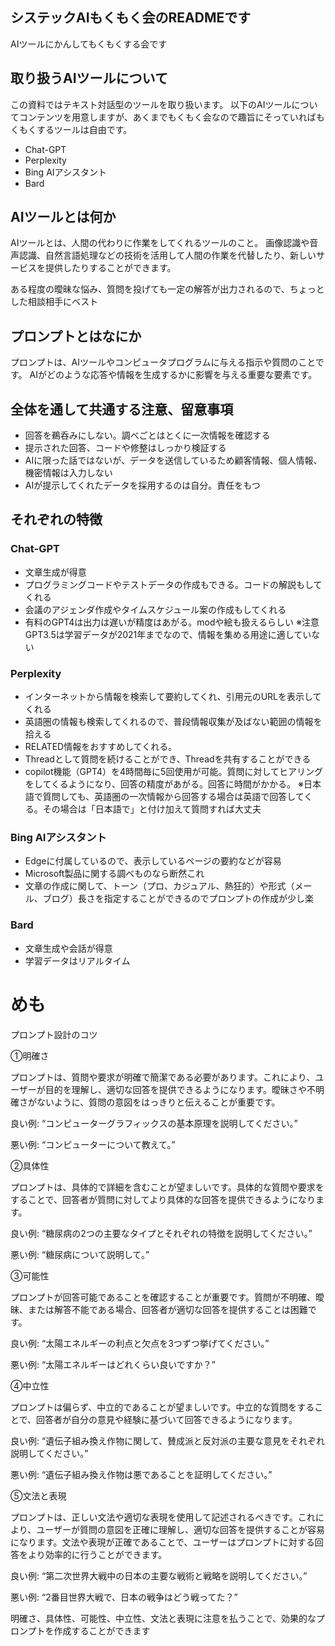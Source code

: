 ## システックAIもくもく会のREADMEです
AIツールにかんしてもくもくする会です


## 取り扱うAIツールについて
この資料ではテキスト対話型のツールを取り扱います。
以下のAIツールについてコンテンツを用意しますが、あくまでもくもく会なので趣旨にそっていればもくもくするツールは自由です。
- Chat-GPT
- Perplexity
- Bing AIアシスタント
- Bard


## AIツールとは何か
AIツールとは、人間の代わりに作業をしてくれるツールのこと。
画像認識や音声認識、自然言語処理などの技術を活用して人間の作業を代替したり、新しいサービスを提供したりすることができます。

ある程度の曖昧な悩み、質問を投げても一定の解答が出力されるので、ちょっとした相談相手にベスト


## プロンプトとはなにか
プロンプトは、AIツールやコンピュータプログラムに与える指示や質問のことです。
AIがどのような応答や情報を生成するかに影響を与える重要な要素です。


## 全体を通して共通する注意、留意事項
- 回答を鵜呑みにしない。調べごとはとくに一次情報を確認する
- 提示された回答、コードや修整はしっかり検証する
- AIに限った話ではないが、データを送信しているため顧客情報、個人情報、機密情報は入力しない
- AIが提示してくれたデータを採用するのは自分。責任をもつ


## それぞれの特徴
### Chat-GPT
- 文章生成が得意
- プログラミングコードやテストデータの作成もできる。コードの解説もしてくれる
- 会議のアジェンダ作成やタイムスケジュール案の作成もしてくれる
- 有料のGPT4は出力は遅いが精度はあがる。modや絵も扱えるらしい
※注意GPT3.5は学習データが2021年までなので、情報を集める用途に適していない

### Perplexity
- インターネットから情報を検索して要約してくれ、引用元のURLを表示してくれる
- 英語圏の情報も検索してくれるので、普段情報収集が及ばない範囲の情報を拾える
- RELATED情報をおすすめしてくれる。
- Threadとして質問を続けることができ、Threadを共有することができる
- copilot機能（GPT4）を4時間毎に5回使用が可能。質問に対してヒアリングをしてくるようになり、回答の精度があがる。回答に時間がかかる。
※日本語で質問しても、英語圏の一次情報から回答する場合は英語で回答してくる。その場合は「日本語で」と付け加えて質問すれば大丈夫

### Bing AIアシスタント
- Edgeに付属しているので、表示しているページの要約などが容易
- Microsoft製品に関する調べものなら断然これ
- 文章の作成に関して、トーン（プロ、カジュアル、熱狂的）や形式（メール、ブログ）長さを指定することができるのでプロンプトの作成が少し楽

### Bard
- 文章生成や会話が得意
- 学習データはリアルタイム


# めも
プロンプト設計のコツ

①明確さ

プロンプトは、質問や要求が明確で簡潔である必要があります。これにより、ユーザーが目的を理解し、適切な回答を提供できるようになります。曖昧さや不明確さがないように、質問の意図をはっきりと伝えることが重要です。

良い例: “コンピューターグラフィックスの基本原理を説明してください。”

悪い例: “コンピューターについて教えて。”

②具体性

プロンプトは、具体的で詳細を含むことが望ましいです。具体的な質問や要求をすることで、回答者が質問に対してより具体的な回答を提供できるようになります。

良い例: “糖尿病の2つの主要なタイプとそれぞれの特徴を説明してください。”

悪い例: “糖尿病について説明して。”

③可能性

プロンプトが回答可能であることを確認することが重要です。質問が不明確、曖昧、または解答不能である場合、回答者が適切な回答を提供することは困難です。

良い例: “太陽エネルギーの利点と欠点を3つずつ挙げてください。”

悪い例: “太陽エネルギーはどれくらい良いですか？”

④中立性

プロンプトは偏らず、中立的であることが望ましいです。中立的な質問をすることで、回答者が自分の意見や経験に基づいて回答できるようになります。

良い例: “遺伝子組み換え作物に関して、賛成派と反対派の主要な意見をそれぞれ説明してください。”

悪い例: “遺伝子組み換え作物は悪であることを証明してください。”

⑤文法と表現

プロンプトは、正しい文法や適切な表現を使用して記述されるべきです。これにより、ユーザーが質問の意図を正確に理解し、適切な回答を提供することが容易になります。文法や表現が正確であることで、ユーザーはプロンプトに対する回答をより効率的に行うことができます。

良い例: “第二次世界大戦中の日本の主要な戦術と戦略を説明してください。”

悪い例: “2番目世界大戦で、日本の戦争はどう戦ってた？”

明確さ、具体性、可能性、中立性、文法と表現に注意を払うことで、効果的なプロンプトを作成することができます
